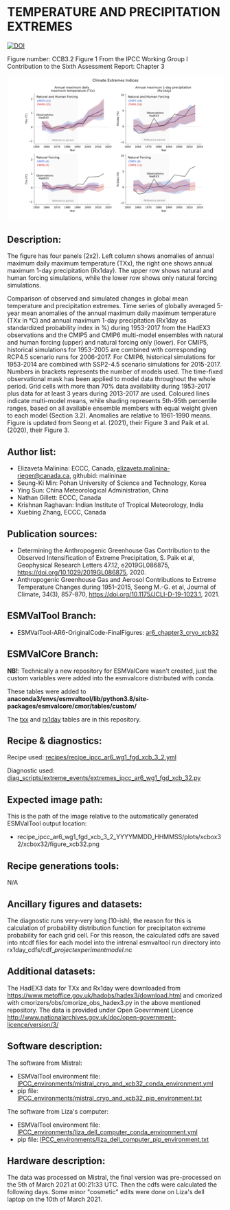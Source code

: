 
TEMPERATURE AND PRECIPITATION EXTREMES
============
[![DOI](https://zenodo.org/badge/DOI/10.5281/zenodo.6786659.svg)](https://doi.org/10.5281/zenodo.6786659)

Figure number: CCB3.2 Figure 1
From the IPCC Working Group I Contribution to the Sixth Assessment Report: Chapter 3

![CCB 3.2 Figure 1](ar6_wg1_chap3_ccb3_2_fig1_temperature_and_precipitations_extremes.png?raw=true)


Description:
------------
The figure has four panels (2x2). Left column shows anomalies of annual maximum daily maximum 
temperature (TXx), the right one shows annual maximum 1-day precipitation (Rx1day). The upper row
shows natural and human forcing simulations, while the lower row shows only natural forcing simulations. 

Comparison of observed and simulated changes in global mean temperature and precipitation extremes. 
Time series of globally averaged 5-year mean anomalies of the annual maximum daily maximum 
temperature (TXx in °C) and annual maximum 1-day precipitation (Rx1day as standardized probability
index in %) during 1953-2017 from the HadEX3 observations and the CMIP5 and CMIP6 multi-model 
ensembles with natural and human forcing (upper) and natural forcing only (lower). For CMIP5, 
historical simulations for 1953-2005 are combined with corresponding RCP4.5 scenario runs for 
2006-2017. For CMIP6, historical simulations for 1953-2014 are combined with SSP2-4.5 scenario 
simulations for 2015-2017. Numbers in brackets represents the number of models used. The time-fixed
observational mask has been applied to model data throughout the whole period. Grid cells with more
than 70% data availability during 1953-2017 plus data for at least 3 years during 2013-2017 are 
used. Coloured lines indicate multi-model means, while shading represents 5th-95th percentile 
ranges, based on all available ensemble members with equal weight given to each model 
(Section 3.2). Anomalies are relative to 1961-1990 means. Figure is updated from 
Seong et al. (2021), their Figure 3 and Paik et al. (2020), their Figure 3.

Author list:
------------
- Elizaveta Malinina: ECCC, Canada, elizaveta.malinina-rieger@canada.ca, githubid: malininae 
- Seung-Ki Min: Pohan University of Science and Technology, Korea
- Ying Sun: China Meteorological Administration, China
- Nathan Gillett: ECCC, Canada
- Krishnan Raghavan: Indian Institute of Tropical Meteorology, India
- Xuebing Zhang, ECCC, Canada

Publication sources:
--------------------
- Determining the Anthropogenic Greenhouse Gas Contribution to the Observed Intensification of 
  Extreme Precipitation, S. Paik et al, Geophysical Research Letters 47.12, e2019GL086875,
  https://doi.org/10.1029/2019GL086875, 2020.
- Anthropogenic Greenhouse Gas and Aerosol Contributions to Extreme Temperature Changes during 
  1951–2015, Seong M.-G. et al, Journal of Climate, 34(3), 857-870, 
  https://doi.org/10.1175/JCLI-D-19-1023.1, 2021.

ESMValTool Branch:
------------------
- ESMValTool-AR6-OriginalCode-FinalFigures: [ar6_chapter3_cryo_xcb32](https://github.com/ipcc-wgi/ESMValTool-AR6-OriginalCode-FinalFigures/tree/ar6_chapter3_cryo_xcb32/)

ESMValCore Branch:
------------------
**NB!**: Technically a new repository for ESMValCore wasn't created, just the custom variables were
added into the esmvalcore distributed with conda.  

These tables were added to **anaconda3/envs/esmvaltool/lib/python3.8/site-packages/esmvalcore/cmor/tables/custom/**
 
The [txx](../esmvalcore_custom_variables/CMOR_txx.dat) and [rx1day](../esmvalcore_custom_variables/CMOR_rx1day.dat) 
tables are in this repository. 

Recipe & diagnostics:
---------------------
Recipe used: [recipes/recipe_ipcc_ar6_wg1_fgd_xcb_3_2.yml](https://github.com/ipcc-wgi/ESMValTool-AR6-OriginalCode-FinalFigures/blob/ar6_chapter3_cryo_xcb32/esmvaltool/recipes/recipe_ipcc_ar6_wg1_fgd_xcb_3_2.yml)

Diagnostic used: [diag_scripts/extreme_events/extremes_ipcc_ar6_wg1_fgd_xcb_32.py](https://github.com/ipcc-wgi/ESMValTool-AR6-OriginalCode-FinalFigures/blob/ar6_chapter3_cryo_xcb32/esmvaltool/diag_scripts/extreme_events/extremes_ipcc_ar6_wg1_fgd_xcb_32.py)

Expected image path:
--------------------
This is the path of the image relative to the automatically generated ESMValTool output location:
- recipe_ipcc_ar6_wg1_fgd_xcb_3_2_YYYYMMDD_HHMMSS/plots/xcbox32/xcbox32/figure_xcb32.png 

Recipe generations tools: 
-------------------------
N/A

Ancillary figures and datasets:
-------------------------------
The diagnostic runs very-very long (10-ish), the reason for this is calculation of probability 
distribution function for precipitaton extreme probability for each grid cell. For this reason, 
the calculated cdfs are saved into ntcdf files for each model into the intrenal esmvaltool run 
directory into rx1day_cdfs/cdf_$project$_$experiment$_$model$.nc

Additional datasets:
--------------------
The HadEX3 data for TXx and Rx1day were downloaded from https://www.metoffice.gov.uk/hadobs/hadex3/download.html
and cmorized with cmorizers/obs/cmorize_obs_hadex3.py in the above mentioned repository. The data 
is provided under Open Goevrnment Licence http://www.nationalarchives.gov.uk/doc/open-government-licence/version/3/

Software description:
---------------------
The software from Mistral:
- ESMValTool environment file: [IPCC_environments/mistral_cryo_and_xcb32_conda_environment.yml](https://github.com/ipcc-wgi/ESMValTool-AR6-OriginalCode-FinalFigures/blob/main/IPCC_environments/mistral_cryo_and_xcb32_conda_environment.yml)
- pip file: [IPCC_environments/mistral_cryo_and_xcb32_pip_environment.txt](https://github.com/ipcc-wgi/ESMValTool-AR6-OriginalCode-FinalFigures/blob/main/IPCC_environments/mistral_cryo_and_xcb32_pip_environment.txt)

The software from Liza's computer:
- ESMValTool environment file: [IPCC_environments/liza_dell_computer_conda_environment.yml](https://github.com/ipcc-wgi/ESMValTool-AR6-OriginalCode-FinalFigures/blob/main/IPCC_environments/liza_dell_computer_conda_environment.yml)
- pip file: [IPCC_environments/liza_dell_computer_pip_environment.txt](https://github.com/ipcc-wgi/ESMValTool-AR6-OriginalCode-FinalFigures/blob/main/IPCC_environments/liza_dell_computer_pip_environment.txt)


Hardware description:
---------------------
The data was processed on Mistral, the final version was pre-processed on the 5th of March 2021 
at 00:21:33 UTC. Then the cdfs were calculated the following days. Some minor "cosmetic" edits 
were done on Liza's dell laptop on the 10th of March 2021.
